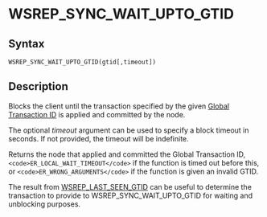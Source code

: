 
# WSREP_SYNC_WAIT_UPTO_GTID

## Syntax


```
WSREP_SYNC_WAIT_UPTO_GTID(gtid[,timeout])
```

## Description


Blocks the client until the transaction specified by the given [Global Transaction ID](../../../../../../server-usage/replication-cluster-multi-master/standard-replication/gtid.md) is applied and committed by the node.


The optional *timeout* argument can be used to specify a block timeout in seconds. If not provided, the timeout will be indefinite.


Returns the node that applied and committed the Global Transaction ID, `<code>ER_LOCAL_WAIT_TIMEOUT</code>` if the function is timed out before this, or `<code>ER_WRONG_ARGUMENTS</code>` if the function is given an invalid GTID.


The result from [WSREP_LAST_SEEN_GTID](wsrep_last_seen_gtid.md) can be useful to determine the transaction to provide to WSREP_SYNC_WAIT_UPTO_GTID for waiting and unblocking purposes.

